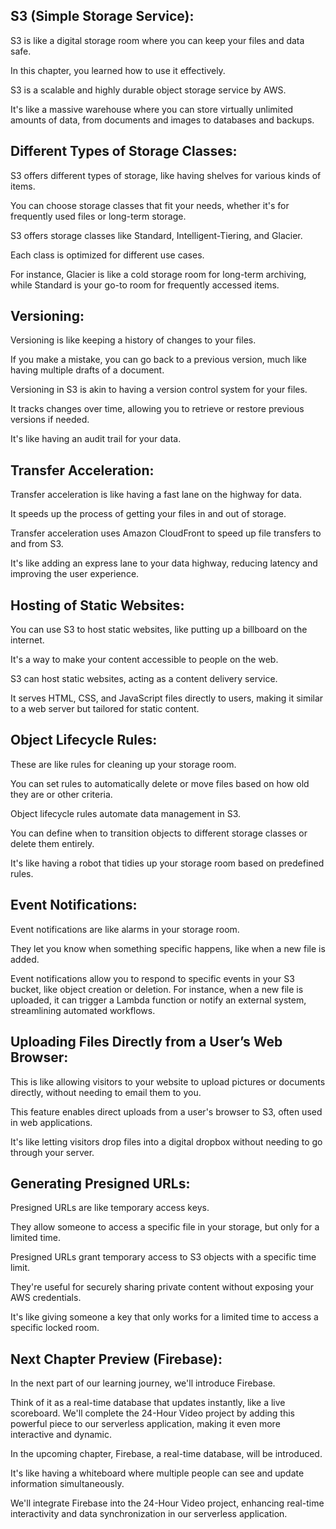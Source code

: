 ## S3 (Simple Storage Service):

S3 is like a digital storage room where you can keep your files and data safe. 

In this chapter, you learned how to use it effectively.

S3 is a scalable and highly durable object storage service by AWS. 

It's like a massive warehouse where you can store virtually unlimited amounts of data, 
from documents and images to databases and backups.

## Different Types of Storage Classes:

S3 offers different types of storage, 
like having shelves for various kinds of items. 

You can choose storage classes that fit your needs, 
whether it's for frequently used files or long-term storage.

S3 offers storage classes like Standard, Intelligent-Tiering, and Glacier. 

Each class is optimized for different use cases. 

For instance, Glacier is like a cold storage room for long-term archiving, 
while Standard is your go-to room for frequently accessed items.

## Versioning:

Versioning is like keeping a history of changes to your files. 

If you make a mistake, you can go back to a previous version, 
much like having multiple drafts of a document.
    
Versioning in S3 is akin to having a version control system for your files. 

It tracks changes over time, 
allowing you to retrieve or restore previous versions if needed. 

It's like having an audit trail for your data.

## Transfer Acceleration:

Transfer acceleration is like having a fast lane on the highway for data. 

It speeds up the process of getting your files in and out of storage.

Transfer acceleration uses Amazon CloudFront to speed up file transfers to and from S3. 

It's like adding an express lane to your data highway, 
reducing latency and improving the user experience.

## Hosting of Static Websites:

You can use S3 to host static websites, 
like putting up a billboard on the internet. 

It's a way to make your content accessible to people on the web.

S3 can host static websites, acting as a content delivery service. 

It serves HTML, CSS, and JavaScript files directly to users, 
making it similar to a web server but tailored for static content.

## Object Lifecycle Rules:

These are like rules for cleaning up your storage room. 

You can set rules to automatically delete or move files based on how old they are or other criteria.

Object lifecycle rules automate data management in S3. 

You can define when to transition objects to different storage classes or delete them entirely. 

It's like having a robot that tidies up your storage room based on predefined rules.

## Event Notifications:

Event notifications are like alarms in your storage room. 

They let you know when something specific happens, 
like when a new file is added.

Event notifications allow you to respond to specific events in your S3 bucket, 
like object creation or deletion. For instance, 
when a new file is uploaded, 
it can trigger a Lambda function or notify an external system, 
streamlining automated workflows.

## Uploading Files Directly from a User’s Web Browser:

This is like allowing visitors to your website to upload pictures or documents directly, 
without needing to email them to you.

This feature enables direct uploads from a user's browser to S3, 
often used in web applications. 

It's like letting visitors drop files into a digital dropbox without needing to go through your server.

## Generating Presigned URLs:

Presigned URLs are like temporary access keys. 

They allow someone to access a specific file in your storage, 
but only for a limited time.

Presigned URLs grant temporary access to S3 objects with a specific time limit. 

They're useful for securely sharing private content without exposing your AWS credentials. 

It's like giving someone a key that only works for a limited time to access a specific locked room.

## Next Chapter Preview (Firebase):

In the next part of our learning journey, we'll introduce Firebase. 

Think of it as a real-time database that updates instantly, 
like a live scoreboard. We'll complete the 24-Hour Video project 
by adding this powerful piece to our serverless application, 
making it even more interactive and dynamic.

In the upcoming chapter, Firebase, a real-time database, will be introduced. 

It's like having a whiteboard where multiple people can see and update information simultaneously. 

We'll integrate Firebase into the 24-Hour Video project, 
enhancing real-time interactivity and data synchronization in our serverless application.

